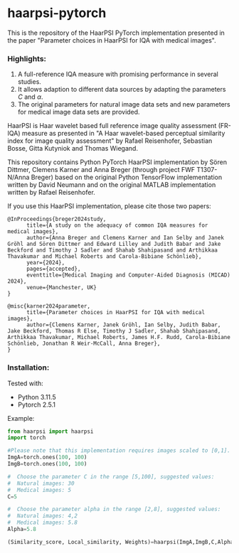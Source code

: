 # haarpsi-pytorch
This is the repository of the HaarPSI PyTorch implementation presented in the paper "Parameter choices in HaarPSI for IQA with medical images".

### Highlights:
1. A full-reference IQA measure with promising performance in several studies.
2. It allows adaption to different data sources by adapting the parameters $C$ and $\alpha$.
3. The original parameters for natural image data sets and new parameters for medical image data sets are provided.

HaarPSI is Haar wavelet based full reference image quality assessment (FR-IQA) measure as presented in "A Haar wavelet-based perceptual similarity index for image quality assessment" by Rafael Reisenhofer, Sebastian Bosse, Gitta Kutyniok and Thomas Wiegand.

This repository contains Python PyTorch HaarPSI implementation by Sören Dittmer, Clemens Karner and Anna Breger (through project FWF T1307-N/Anna Breger) based on the original Python TensorFlow implementation written by David Neumann and on the original MATLAB implementation written by Rafael Reisenhofer.


If you use this HaarPSI implementation, please cite those two papers:

```
@InProceedings{breger2024study,
      title={A study on the adequacy of common IQA measures for medical images}, 
      author={Anna Breger and Clemens Karner and Ian Selby and Janek Gröhl and Sören Dittmer and Edward Lilley and Judith Babar and Jake Beckford and Timothy J Sadler and Shahab Shahipasand and Arthikkaa Thavakumar and Michael Roberts and Carola-Bibiane Schönlieb},
      year={2024},
      pages={accepted},
      eventtitle={Medical Imaging and Computer-Aided Diagnosis (MICAD) 2024},
      venue={Manchester, UK}
}
```


```
@misc{karner2024parameter,
      title={Parameter choices in HaarPSI for IQA with medical images}, 
      author={Clemens Karner, Janek Gröhl, Ian Selby, Judith Babar, Jake Beckford, Thomas R Else, Timothy J Sadler, Shahab Shahipasand, Arthikkaa Thavakumar, Michael Roberts, James H.F. Rudd, Carola-Bibiane Schönlieb, Jonathan R Weir-McCall, Anna Breger},
}
```

### Installation:

Tested with:
* Python 3.11.5
* Pytorch 2.5.1

Example:

```python
from haarpsi import haarpsi
import torch

#Please note that this implementation requires images scaled to [0,1].
ImgA=torch.ones(100, 100)
ImgB=torch.ones(100, 100)

#  Choose the parameter C in the range [5,100], suggested values:
#  Natural images: 30
#  Medical images: 5
C=5

#  Choose the parameter alpha in the range [2,8], suggested values:
#  Natural images: 4,2
#  Medical images: 5.8
Alpha=5.8

(Similarity_score, Local_similarity, Weights)=haarpsi(ImgA,ImgB,C,Alpha)
```
